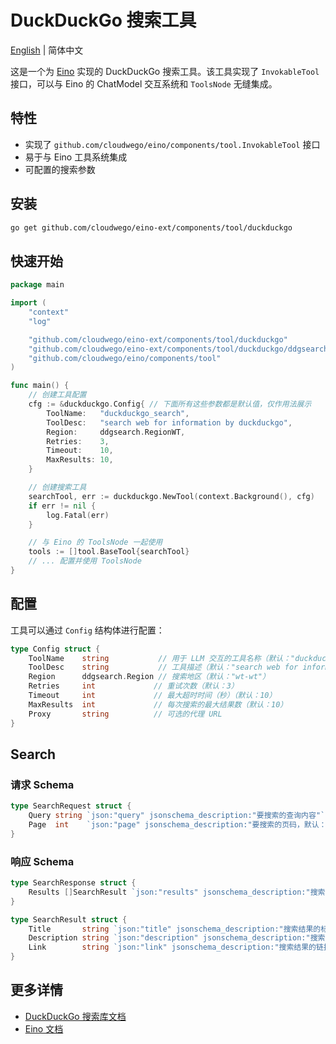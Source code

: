 # DuckDuckGo 搜索工具

[English](README.md) | 简体中文

这是一个为 [Eino](https://github.com/cloudwego/eino) 实现的 DuckDuckGo 搜索工具。该工具实现了 `InvokableTool` 接口，可以与 Eino 的 ChatModel 交互系统和 `ToolsNode` 无缝集成。

## 特性

- 实现了 `github.com/cloudwego/eino/components/tool.InvokableTool` 接口
- 易于与 Eino 工具系统集成
- 可配置的搜索参数

## 安装

```bash
go get github.com/cloudwego/eino-ext/components/tool/duckduckgo
```

## 快速开始

```go
package main

import (
    "context"
    "log"

    "github.com/cloudwego/eino-ext/components/tool/duckduckgo"
    "github.com/cloudwego/eino-ext/components/tool/duckduckgo/ddgsearch"
    "github.com/cloudwego/eino/components/tool"
)

func main() {
    // 创建工具配置
    cfg := &duckduckgo.Config{ // 下面所有这些参数都是默认值，仅作用法展示
        ToolName:   "duckduckgo_search",
        ToolDesc:   "search web for information by duckduckgo",
        Region:     ddgsearch.RegionWT,
        Retries:    3,
        Timeout:    10,
        MaxResults: 10,
    }

    // 创建搜索工具
    searchTool, err := duckduckgo.NewTool(context.Background(), cfg)
    if err != nil {
        log.Fatal(err)
    }

    // 与 Eino 的 ToolsNode 一起使用
    tools := []tool.BaseTool{searchTool}
    // ... 配置并使用 ToolsNode
}
```

## 配置

工具可以通过 `Config` 结构体进行配置：

```go
type Config struct {
    ToolName    string           // 用于 LLM 交互的工具名称（默认："duckduckgo_search"）
    ToolDesc    string           // 工具描述（默认："search web for information by duckduckgo"）
    Region      ddgsearch.Region // 搜索地区（默认："wt-wt"）
    Retries     int             // 重试次数（默认：3）
    Timeout     int             // 最大超时时间（秒）（默认：10）
    MaxResults  int             // 每次搜索的最大结果数（默认：10）
    Proxy       string          // 可选的代理 URL
}
```

## Search

### 请求 Schema
```go
type SearchRequest struct {
    Query string `json:"query" jsonschema_description:"要搜索的查询内容"`
    Page  int    `json:"page" jsonschema_description:"要搜索的页码，默认：1"`
}
```

### 响应 Schema
```go
type SearchResponse struct {
    Results []SearchResult `json:"results" jsonschema_description:"搜索结果列��"`
}

type SearchResult struct {
    Title       string `json:"title" jsonschema_description:"搜索结果的标题"`
    Description string `json:"description" jsonschema_description:"搜索结果的描述"`
    Link        string `json:"link" jsonschema_description:"搜索结果的链接"`
}
```

## 更多详情

- [DuckDuckGo 搜索库文档](ddgsearch/README_zh.md)
- [Eino 文档](https://github.com/cloudwego/eino) 